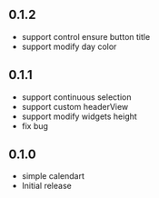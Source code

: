 <!--
 * @Author: zhengzeqin
 * @Date: 2022-07-24 16:01:24
 * @LastEditTime: 2022-08-04 18:30:52
 * @Description: 日历组件
-->
## 0.1.2
* support control ensure button title
* support modify day color
## 0.1.1

* support continuous selection
* support custom headerView 
* support modify widgets height
* fix bug

## 0.1.0

* simple calendart
* Initial release
